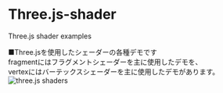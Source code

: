 # Three.js-shader
Three.js shader examples


■Three.jsを使用したシェーダーの各種デモです  
fragmentにはフラグメントシェーダーを主に使用したデモを、  
vertexにはバーテックスシェーダーを主に使用したデモがあります。  
![three.js shaders](http://skizi.jp/github/assets/images/shaders.jpg)

